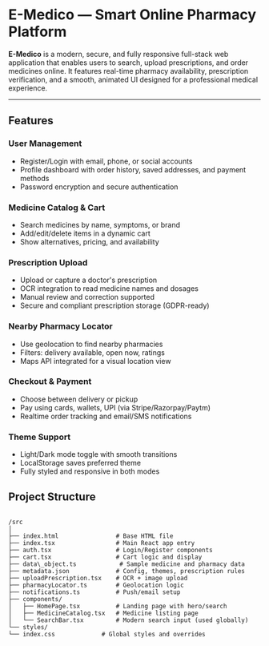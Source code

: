 # E-Medico — Smart Online Pharmacy Platform

**E-Medico** is a modern, secure, and fully responsive full-stack web application that enables users to search, upload prescriptions, and order medicines online. It features real-time pharmacy availability, prescription verification, and a smooth, animated UI designed for a professional medical experience.

---

## Features

### User Management
- Register/Login with email, phone, or social accounts
- Profile dashboard with order history, saved addresses, and payment methods
- Password encryption and secure authentication

### Medicine Catalog & Cart
- Search medicines by name, symptoms, or brand
- Add/edit/delete items in a dynamic cart
- Show alternatives, pricing, and availability

### Prescription Upload
- Upload or capture a doctor's prescription
- OCR integration to read medicine names and dosages
- Manual review and correction supported
- Secure and compliant prescription storage (GDPR-ready)

### Nearby Pharmacy Locator
- Use geolocation to find nearby pharmacies
- Filters: delivery available, open now, ratings
- Maps API integrated for a visual location view

### Checkout & Payment
- Choose between delivery or pickup
- Pay using cards, wallets, UPI (via Stripe/Razorpay/Paytm)
- Realtime order tracking and email/SMS notifications

### Theme Support
- Light/Dark mode toggle with smooth transitions
- LocalStorage saves preferred theme
- Fully styled and responsive in both modes

## Project Structure

```

/src
│
├── index.html                # Base HTML file
├── index.tsx                 # Main React app entry
├── auth.tsx                  # Login/Register components
├── cart.tsx                  # Cart logic and display
├── data\_object.ts            # Sample medicine and pharmacy data
├── metadata.json             # Config, themes, prescription rules
├── uploadPrescription.tsx    # OCR + image upload
├── pharmacyLocator.ts        # Geolocation logic
├── notifications.ts          # Push/email setup
├── components/
│   ├── HomePage.tsx          # Landing page with hero/search
│   ├── MedicineCatalog.tsx   # Medicine listing page
│   └── SearchBar.tsx         # Modern search input (used globally)
└── styles/
└── index.css             # Global styles and overrides

